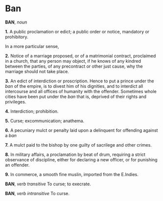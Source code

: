 # Ban

**BAN**, _noun_

**1.** A public proclamation or edict; a public order or notice, mandatory or prohibitory.

In a more particular sense,

**2.** Notice of a marriage proposed, or of a matrimonial contract, proclaimed in a church, that any person may object, if he knows of any kindred between the parties, of any precontract or other just cause, why the marriage should not take place.

**3.** An edict of interdiction or proscription. Hence to put a prince under the _ban_ of the empire, is to divest him of his dignities, and to interdict all intercourse and all offices of humanity with the offender. Sometimes whole cities have been put under the _ban_ that is, deprived of their rights and privileges.

**4.** Interdiction; prohibition.

**5.** Curse; excommunication; anathema.

**6.** A pecuniary mulct or penalty laid upon a delinquent for offending against a _ban_

**7.** A mulct paid to the bishop by one guilty of sacrilege and other crimes.

**8.** In military affairs, a proclamation by beat of drum, requiring a strict observance of discipline, either for declaring a new officer, or for punishing an offender.

**9.** In commerce, a smooth fine muslin, imported from the E.Indies.

**BAN**, _verb transitive_ To curse; to execrate.

**BAN**, _verb intransitive_ To curse.